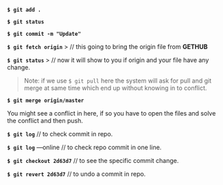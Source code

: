 
**`$ git add .`**

**`$ git status`**

**`$ git commit -m "Update"`**

**`$ git fetch origin`**  > // this going to bring the origin file from **GETHUB**

**`$ git status`**     > // now it will show to you if origin and your file have any change.

> Note: if we use `$ git pull` here the system will ask for pull and git merge at same time which end up without knowing in to conflict.


**`$ git merge origin/master`**

You might see a conflict in here,
if so you have to open the files and solve the conflict and then push.

**`$ git log`** // to check commit in repo.

**`$ git log`** —online // to check repo commit in one line.

**`$ git checkout 2d63d7`** // to see the specific commit change.

**`$ git revert 2d63d7`** // to undo a commit in repo.
